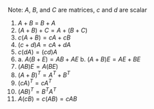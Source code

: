 Note: $A$, $B$, and $C$ are matrices, $c$ and $d$ are scalar
1. $A + B$ = $B+A$
2. $(A+B) + C = A + (B + C)$
3. $c(A+B) = cA + cB$
4. $(c+d)A = cA + dA$
5. $c(dA) = (cd)A$
6. 
	a. $A(B+E) = AB + AE$
	b. $(A+B)E = AE + BE$
7. $(AB)E = A(BE)$
8. $(A+B)^T = A^T + B^T$
9. $(cA)^T = cA^T$
10. $(AB)^T = B^TA^T$
11. $A(cB) = c(AB) = cAB$
